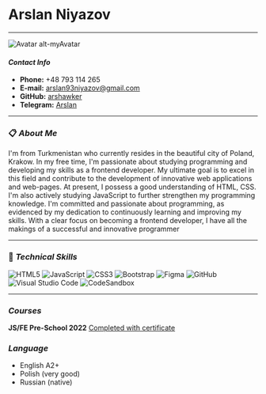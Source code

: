 # Arslan Niyazov

---

![Avatar alt-myAvatar](https://avatars.githubusercontent.com/u/71924869?s=400&u=29f4c437f3402b4fea73bf871012e20348f10896&v=4)

#### **_Contact Info_**

- **Phone:** +48 793 114 265
- **E-mail:** arslan93niyazov@gmail.com
- **GitHub:** [arshawker](https://github.com/arshawker)
- **Telegram:** [Arslan](https://t.me/Arstradebars)

---

### 📋 **_About Me_**

I'm from Turkmenistan who currently resides in the beautiful city of Poland, Krakow.
In my free time, I'm passionate about studying programming and developing my skills as a frontend developer. My ultimate goal is to excel in this field and contribute to the development of innovative web applications and web-pages.
At present, I possess a good understanding of HTML, CSS. I'm also actively studying JavaScript to further strengthen my programming knowledge.
I'm committed and passionate about programming, as evidenced by my dedication to continuously learning and improving my skills. With a clear focus on becoming a frontend developer, I have all the makings of a successful and innovative programmer

---

### 💼 **_Technical Skills_**

![HTML5](https://img.shields.io/badge/html5-%23E34F26.svg?style=for-the-badge&logo=html5&logoColor=white) ![JavaScript](https://img.shields.io/badge/javascript-%23323330.svg?style=for-the-badge&logo=javascript&logoColor=%23F7DF1E)
![CSS3](https://img.shields.io/badge/css3-%231572B6.svg?style=for-the-badge&logo=css3&logoColor=white) ![Bootstrap](https://img.shields.io/badge/bootstrap-%238511FA.svg?style=for-the-badge&logo=bootstrap&logoColor=white)
![Figma](https://img.shields.io/badge/figma-%23F24E1E.svg?style=for-the-badge&logo=figma&logoColor=white) ![GitHub](https://img.shields.io/badge/github-%23121011.svg?style=for-the-badge&logo=github&logoColor=white) ![Visual Studio Code](https://img.shields.io/badge/Visual%20Studio%20Code-0078d7.svg?style=for-the-badge&logo=visual-studio-code&logoColor=white) ![CodeSandbox](https://img.shields.io/badge/Codesandbox-040404?style=for-the-badge&logo=codesandbox&logoColor=DBDBDB)

---

### **_Courses_**

**JS/FE Pre-School 2022** [Completed with certificate](https://app.rs.school/certificate/lmo8esed)

### **_Language_**

- English A2+
- Polish (very good)
- Russian (native)
